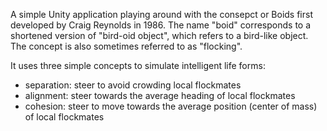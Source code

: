 A simple Unity application playing around with the consepct or Boids first developed by Craig Reynolds in 1986. The name "boid" corresponds to a shortened version of "bird-oid object", which refers to a bird-like object.
The concept is also sometimes referred to as "flocking".

It uses three simple concepts to simulate intelligent life forms:
- separation: steer to avoid crowding local flockmates
- alignment: steer towards the average heading of local flockmates
- cohesion: steer to move towards the average position (center of mass) of local flockmates
